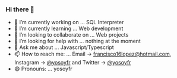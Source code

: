 ### Hi there 👋

- 🔭 I’m currently working on ... SQL Interpreter
- 🌱 I’m currently learning ... Web development
- 👯 I’m looking to collaborate on ... Web projects
- 🤔 I’m looking for help with ... nothing at the moment
- 💬 Ask me about ... Javascript/Typescript
- 📫 How to reach me: ... Email -> francisco16lopez@hotmail.com, Instagram -> [@yosoyfr](https://www.instagram.com/yosoyfr/) and Twitter -> [@yosoyfr](https://twitter.com/yosoyfr) 
- 😄 Pronouns: ... yosoyfr

